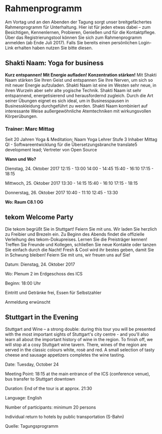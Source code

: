 # Rahmenprogramm
Am Vortag und an den Abenden der Tagung sorgt unser breitgefächertes Rahmenprogramm für Unterhaltung. 
Hier ist für jeden etwas dabei – zum Besichtigen, Kennenlernen, Probieren, Genießen und für die Kontaktpflege.
Über das Registrierungstool können Sie sich zum Rahmenprogramm anmelden (ab Ende Juli 2017). 
Falls Sie bereits einen persönlichen Login-Link erhalten haben nutzen Sie bitte diesen. 

## Shakti Naam: Yoga for business
**Kurz entspannen! Mit Energie aufladen! Konzentration stärken!**
Mit Shakti Naam stärken Sie Ihren Geist und entspannen Sie Ihre Nerven, um sich so mit neuer Energie aufzuladen. Shakti Naam ist eine im Westen sehr neue, in ihren Wurzeln aber sehr alte yogische Technik. Shakti Naam ist sehr entspannend, energetisierend und herausfordernd zugleich. Durch die Art seiner Übungen eignet es sich ideal, um in Businesspausen in Businesskleidung durchgeführt zu werden. Shakti Naam kombiniert auf interessante Weise außergewöhnliche Atemtechniken mit wirkungsvollen Körperübungen.

### Trainer: Marc Mittag
 Seit 20 Jahren Yoga & Meditation; Naam Yoga Lehrer Stufe 3
 Inhaber Mittag QI - Softwareentwicklung für die Übersetzungsbranche
 translate5 development lead; Vertreter von Open Source
 
__Wann und Wo?__

Dienstag, 24. Oktober 2017
12:15 - 13:00
14:00 - 14:45
15:40 - 16:10
17:15 - 18:15

Mittwoch, 25. Oktober 2017
13:30 - 14:15
15:40 - 16:10
17:15 - 18:15

Donnerstag, 26. Oktober 2017
10:40 - 11:10
12:45 - 13:30

__Wo: Raum C8.1 OG__

## tekom Welcome Party
Die tekom begrüßt Sie in Stuttgart!
Feiern Sie mit uns. Wir laden Sie herzlich zu Freibier und Brezeln ein.
Zu Beginn des Abends findet die offizielle Verleihung des tekom-Dokupreises. Lernen Sie die Preisträger kennen!
Treffen Sie Freunde und Kollegen, schließen Sie neue Kontakte oder tanzen Sie einfach durch die Nacht! 
Fresh & Cool wird ihr bestes geben, damit Sie in Schwung bleiben!
Feiern Sie mit uns, wir freuen uns auf Sie!

Datum: Dienstag, 24. Oktober 2017
   
Wo: Plenum 2 im Erdgeschoss des ICS
    
Beginn: 18:00 Uhr
    
Eintritt und Getränke frei, Essen für Selbstzahler
    
Anmeldung erwünscht
    
## Stuttgart in the Evening
Stuttgart and Wine – a strong double: during this tour you will be presented with the most important 
sights of Stuttgart's city centre - and you'll also learn all about the important history of wine in the region.
To finish off, we will stop at a cosy Stuttgart wine tavern. 
There, wines of the region are served in the classic colours white, rosè and red. 
A small selection of tasty cheese and sausage appetizers completes the wine tasting.

Date: Tuesday, October 24

Meeting Point: 18:15 at the main entrance of the ICS (conference venue), bus transfer to Stuttgart downtown

Duration: End of the tour is at approx. 21:30

Language: English

Number of participants: minimum 20 persons

Individual return to hotels by public transportation (S-Bahn)

Quelle: Tagungsprogramm

